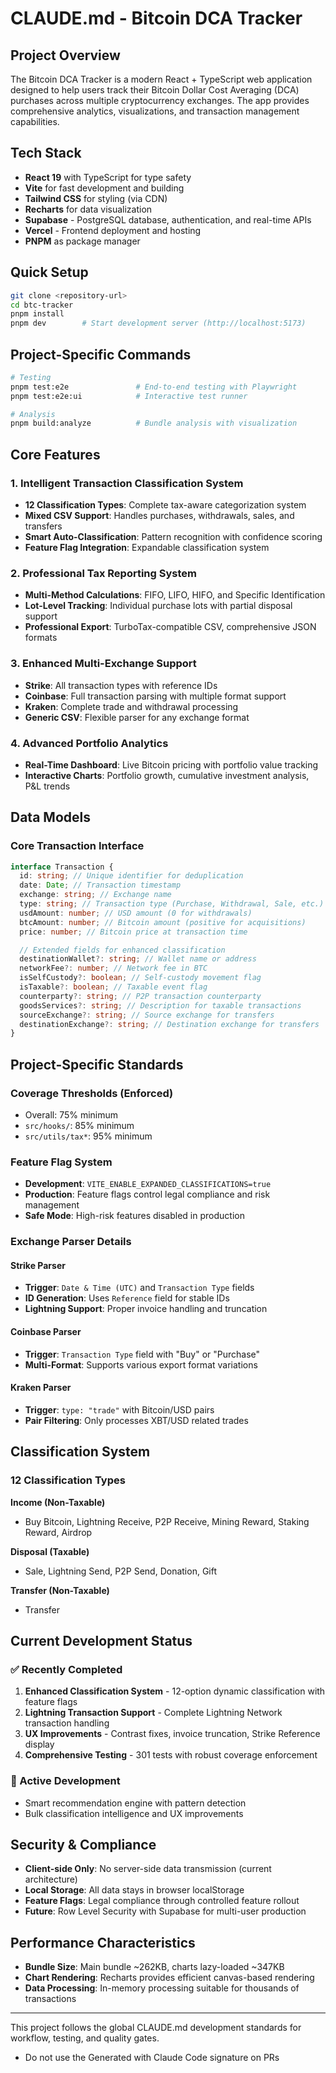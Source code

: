 # CLAUDE.md - Bitcoin DCA Tracker

## Project Overview

The Bitcoin DCA Tracker is a modern React + TypeScript web application designed to help users track their Bitcoin Dollar Cost Averaging (DCA) purchases across multiple cryptocurrency exchanges. The app provides comprehensive analytics, visualizations, and transaction management capabilities.

## Tech Stack

- **React 19** with TypeScript for type safety
- **Vite** for fast development and building
- **Tailwind CSS** for styling (via CDN)
- **Recharts** for data visualization
- **Supabase** - PostgreSQL database, authentication, and real-time APIs
- **Vercel** - Frontend deployment and hosting
- **PNPM** as package manager

## Quick Setup

```bash
git clone <repository-url>
cd btc-tracker
pnpm install
pnpm dev        # Start development server (http://localhost:5173)
```

## Project-Specific Commands

```bash
# Testing
pnpm test:e2e               # End-to-end testing with Playwright
pnpm test:e2e:ui            # Interactive test runner

# Analysis
pnpm build:analyze          # Bundle analysis with visualization
```

## Core Features

### 1. Intelligent Transaction Classification System

- **12 Classification Types**: Complete tax-aware categorization system
- **Mixed CSV Support**: Handles purchases, withdrawals, sales, and transfers
- **Smart Auto-Classification**: Pattern recognition with confidence scoring
- **Feature Flag Integration**: Expandable classification system

### 2. Professional Tax Reporting System

- **Multi-Method Calculations**: FIFO, LIFO, HIFO, and Specific Identification
- **Lot-Level Tracking**: Individual purchase lots with partial disposal support
- **Professional Export**: TurboTax-compatible CSV, comprehensive JSON formats

### 3. Enhanced Multi-Exchange Support

- **Strike**: All transaction types with reference IDs
- **Coinbase**: Full transaction parsing with multiple format support
- **Kraken**: Complete trade and withdrawal processing
- **Generic CSV**: Flexible parser for any exchange format

### 4. Advanced Portfolio Analytics

- **Real-Time Dashboard**: Live Bitcoin pricing with portfolio value tracking
- **Interactive Charts**: Portfolio growth, cumulative investment analysis, P&L trends

## Data Models

### Core Transaction Interface

```typescript
interface Transaction {
  id: string; // Unique identifier for deduplication
  date: Date; // Transaction timestamp
  exchange: string; // Exchange name
  type: string; // Transaction type (Purchase, Withdrawal, Sale, etc.)
  usdAmount: number; // USD amount (0 for withdrawals)
  btcAmount: number; // Bitcoin amount (positive for acquisitions)
  price: number; // Bitcoin price at transaction time

  // Extended fields for enhanced classification
  destinationWallet?: string; // Wallet name or address
  networkFee?: number; // Network fee in BTC
  isSelfCustody?: boolean; // Self-custody movement flag
  isTaxable?: boolean; // Taxable event flag
  counterparty?: string; // P2P transaction counterparty
  goodsServices?: string; // Description for taxable transactions
  sourceExchange?: string; // Source exchange for transfers
  destinationExchange?: string; // Destination exchange for transfers
}
```

## Project-Specific Standards

### Coverage Thresholds (Enforced)

- Overall: 75% minimum
- `src/hooks/`: 85% minimum
- `src/utils/tax*`: 95% minimum

### Feature Flag System

- **Development**: `VITE_ENABLE_EXPANDED_CLASSIFICATIONS=true`
- **Production**: Feature flags control legal compliance and risk management
- **Safe Mode**: High-risk features disabled in production

### Exchange Parser Details

#### Strike Parser

- **Trigger**: `Date & Time (UTC)` and `Transaction Type` fields
- **ID Generation**: Uses `Reference` field for stable IDs
- **Lightning Support**: Proper invoice handling and truncation

#### Coinbase Parser

- **Trigger**: `Transaction Type` field with "Buy" or "Purchase"
- **Multi-Format**: Supports various export format variations

#### Kraken Parser

- **Trigger**: `type: "trade"` with Bitcoin/USD pairs
- **Pair Filtering**: Only processes XBT/USD related trades

## Classification System

### 12 Classification Types

**Income (Non-Taxable)**

- Buy Bitcoin, Lightning Receive, P2P Receive, Mining Reward, Staking Reward, Airdrop

**Disposal (Taxable)**

- Sale, Lightning Send, P2P Send, Donation, Gift

**Transfer (Non-Taxable)**

- Transfer

## Current Development Status

### ✅ Recently Completed

1. **Enhanced Classification System** - 12-option dynamic classification with feature flags
2. **Lightning Transaction Support** - Complete Lightning Network transaction handling
3. **UX Improvements** - Contrast fixes, invoice truncation, Strike Reference display
4. **Comprehensive Testing** - 301 tests with robust coverage enforcement

### 🎯 Active Development

- Smart recommendation engine with pattern detection
- Bulk classification intelligence and UX improvements

## Security & Compliance

- **Client-side Only**: No server-side data transmission (current architecture)
- **Local Storage**: All data stays in browser localStorage
- **Feature Flags**: Legal compliance through controlled feature rollout
- **Future**: Row Level Security with Supabase for multi-user production

## Performance Characteristics

- **Bundle Size**: Main bundle ~262KB, charts lazy-loaded ~347KB
- **Chart Rendering**: Recharts provides efficient canvas-based rendering
- **Data Processing**: In-memory processing suitable for thousands of transactions

---

This project follows the global CLAUDE.md development standards for workflow, testing, and quality gates.

- Do not use the Generated with Claude Code signature on PRs
